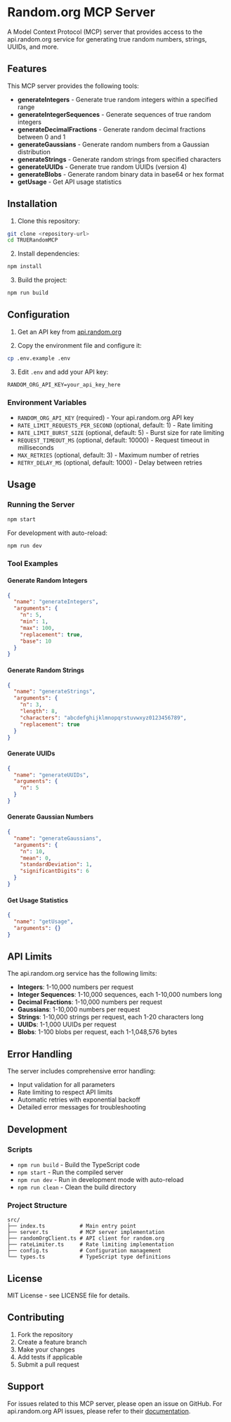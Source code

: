 # Random.org MCP Server

A Model Context Protocol (MCP) server that provides access to the api.random.org service for generating true random numbers, strings, UUIDs, and more.

## Features

This MCP server provides the following tools:

- **generateIntegers** - Generate true random integers within a specified range
- **generateIntegerSequences** - Generate sequences of true random integers
- **generateDecimalFractions** - Generate random decimal fractions between 0 and 1
- **generateGaussians** - Generate random numbers from a Gaussian distribution
- **generateStrings** - Generate random strings from specified characters
- **generateUUIDs** - Generate true random UUIDs (version 4)
- **generateBlobs** - Generate random binary data in base64 or hex format
- **getUsage** - Get API usage statistics

## Installation

1. Clone this repository:
```bash
git clone <repository-url>
cd TRUERandomMCP
```

2. Install dependencies:
```bash
npm install
```

3. Build the project:
```bash
npm run build
```

## Configuration

1. Get an API key from [api.random.org](https://api.random.org/api-keys/beta)

2. Copy the environment file and configure it:
```bash
cp .env.example .env
```

3. Edit `.env` and add your API key:
```env
RANDOM_ORG_API_KEY=your_api_key_here
```

### Environment Variables

- `RANDOM_ORG_API_KEY` (required) - Your api.random.org API key
- `RATE_LIMIT_REQUESTS_PER_SECOND` (optional, default: 1) - Rate limiting
- `RATE_LIMIT_BURST_SIZE` (optional, default: 5) - Burst size for rate limiting
- `REQUEST_TIMEOUT_MS` (optional, default: 10000) - Request timeout in milliseconds
- `MAX_RETRIES` (optional, default: 3) - Maximum number of retries
- `RETRY_DELAY_MS` (optional, default: 1000) - Delay between retries

## Usage

### Running the Server

```bash
npm start
```

For development with auto-reload:
```bash
npm run dev
```

### Tool Examples

#### Generate Random Integers
```json
{
  "name": "generateIntegers",
  "arguments": {
    "n": 5,
    "min": 1,
    "max": 100,
    "replacement": true,
    "base": 10
  }
}
```

#### Generate Random Strings
```json
{
  "name": "generateStrings",
  "arguments": {
    "n": 3,
    "length": 8,
    "characters": "abcdefghijklmnopqrstuvwxyz0123456789",
    "replacement": true
  }
}
```

#### Generate UUIDs
```json
{
  "name": "generateUUIDs",
  "arguments": {
    "n": 5
  }
}
```

#### Generate Gaussian Numbers
```json
{
  "name": "generateGaussians",
  "arguments": {
    "n": 10,
    "mean": 0,
    "standardDeviation": 1,
    "significantDigits": 6
  }
}
```

#### Get Usage Statistics
```json
{
  "name": "getUsage",
  "arguments": {}
}
```

## API Limits

The api.random.org service has the following limits:

- **Integers**: 1-10,000 numbers per request
- **Integer Sequences**: 1-10,000 sequences, each 1-10,000 numbers long
- **Decimal Fractions**: 1-10,000 numbers per request
- **Gaussians**: 1-10,000 numbers per request
- **Strings**: 1-10,000 strings per request, each 1-20 characters long
- **UUIDs**: 1-1,000 UUIDs per request
- **Blobs**: 1-100 blobs per request, each 1-1,048,576 bytes

## Error Handling

The server includes comprehensive error handling:

- Input validation for all parameters
- Rate limiting to respect API limits
- Automatic retries with exponential backoff
- Detailed error messages for troubleshooting

## Development

### Scripts

- `npm run build` - Build the TypeScript code
- `npm start` - Run the compiled server
- `npm run dev` - Run in development mode with auto-reload
- `npm run clean` - Clean the build directory

### Project Structure

```
src/
├── index.ts           # Main entry point
├── server.ts          # MCP server implementation
├── randomOrgClient.ts # API client for random.org
├── rateLimiter.ts     # Rate limiting implementation
├── config.ts          # Configuration management
└── types.ts           # TypeScript type definitions
```

## License

MIT License - see LICENSE file for details.

## Contributing

1. Fork the repository
2. Create a feature branch
3. Make your changes
4. Add tests if applicable
5. Submit a pull request

## Support

For issues related to this MCP server, please open an issue on GitHub.
For api.random.org API issues, please refer to their [documentation](https://api.random.org/json-rpc/4).
